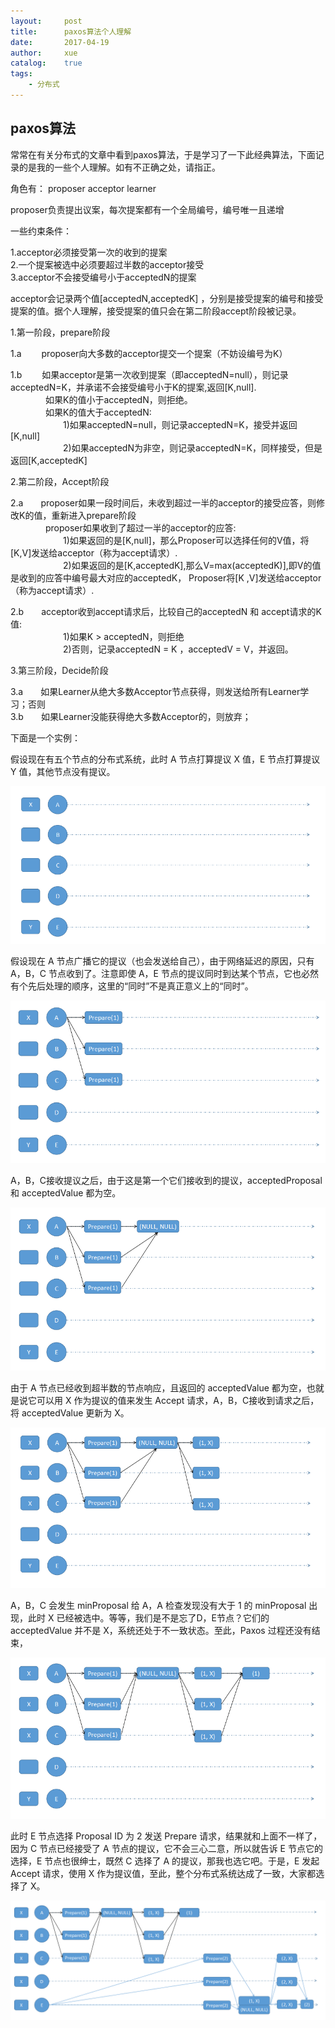 ```yaml
---
layout:     post
title:      paxos算法个人理解
date:       2017-04-19
author:     xue
catalog:    true
tags:
    - 分布式
---
```


## paxos算法

常常在有关分布式的文章中看到paxos算法，于是学习了一下此经典算法，下面记录的是我的一些个人理解。如有不正确之处，请指正。

角色有：
proposer  acceptor learner

proposer负责提出议案，每次提案都有一个全局编号，编号唯一且递增


一些约束条件：  

1.acceptor必须接受第一次的收到的提案  
2.一个提案被选中必须要超过半数的acceptor接受  
3.acceptor不会接受编号小于acceptedN的提案  



acceptor会记录两个值[acceptedN,acceptedK] ，分别是接受提案的编号和接受提案的值。据个人理解，接受提案的值只会在第二阶段accept阶段被记录。


1.第一阶段，prepare阶段

1.a &emsp;&emsp;proposer向大多数的acceptor提交一个提案（不妨设编号为K）

1.b &emsp;&emsp;如果acceptor是第一次收到提案（即acceptedN=null），则记录acceptedN=K，并承诺不会接受编号小于K的提案,返回[K,null].   
&emsp;&emsp;&emsp;&emsp;如果K的值小于acceptedN，则拒绝。  
&emsp;&emsp;&emsp;&emsp;如果K的值大于acceptedN:  
&emsp;&emsp;&emsp;&emsp;&emsp;&emsp;1)如果acceptedN=null，则记录acceptedN=K，接受并返回[K,null]  
&emsp;&emsp;&emsp;&emsp;&emsp;&emsp;2)如果acceptedN为非空，则记录acceptedN=K，同样接受，但是返回[K,acceptedK]  


2.第二阶段，Accept阶段

2.a&emsp;&emsp;proposer如果一段时间后，未收到超过一半的acceptor的接受应答，则修改K的值，重新进入prepare阶段  
&emsp;&emsp;&emsp;&emsp;proposer如果收到了超过一半的acceptor的应答:  
&emsp;&emsp;&emsp;&emsp;&emsp;&emsp;1)如果返回的是[K,null]，那么Proposer可以选择任何的V值，将[K,V]发送给acceptor（称为accept请求）.  
&emsp;&emsp;&emsp;&emsp;&emsp;&emsp;2)如果返回的是[K,acceptedK],那么V=max(acceptedK)],即V的值是收到的应答中编号最大对应的acceptedK，                                                   Proposer将[K ,V]发送给acceptor（称为accept请求）.


2.b&emsp;&emsp;acceptor收到accept请求后，比较自己的acceptedN  和  accept请求的K值:  
&emsp;&emsp;&emsp;&emsp;&emsp;&emsp;1)如果K > acceptedN，则拒绝  
&emsp;&emsp;&emsp;&emsp;&emsp;&emsp;2)否则，记录acceptedN = K ，acceptedV = V，并返回。

3.第三阶段，Decide阶段

3.a&emsp;&emsp;如果Learner从绝大多数Acceptor节点获得，则发送给所有Learner学习；否则  
3.b&emsp;&emsp;如果Learner没能获得绝大多数Acceptor的，则放弃；


下面是一个实例：

假设现在有五个节点的分布式系统，此时 A 节点打算提议 X 值，E 节点打算提议 Y 值，其他节点没有提议。

![](/img/paxos/Paxos-1.png)

假设现在 A 节点广播它的提议（也会发送给自己），由于网络延迟的原因，只有 A，B，C 节点收到了。注意即使 A，E 节点的提议同时到达某个节点，它也必然有个先后处理的顺序，这里的“同时”不是真正意义上的“同时”。

![](/img/paxos/Paxos-2.png)

A，B，C接收提议之后，由于这是第一个它们接收到的提议，acceptedProposal 和 acceptedValue 都为空。

![](/img/paxos/Paxos-3.png)

由于 A 节点已经收到超半数的节点响应，且返回的 acceptedValue 都为空，也就是说它可以用 X 作为提议的值来发生 Accept 请求，A，B，C接收到请求之后，将 acceptedValue 更新为 X。

![](/img/paxos/Paxos-4.png)

A，B，C 会发生 minProposal 给 A，A 检查发现没有大于 1 的 minProposal 出现，此时 X 已经被选中。等等，我们是不是忘了D，E节点？它们的 acceptedValue 并不是 X，系统还处于不一致状态。至此，Paxos 过程还没有结束，

![](/img/paxos/Paxos-5.png)

此时 E 节点选择 Proposal ID 为 2 发送 Prepare 请求，结果就和上面不一样了，因为 C 节点已经接受了 A 节点的提议，它不会三心二意，所以就告诉 E 节点它的选择，E 节点也很绅士，既然 C 选择了 A 的提议，那我也选它吧。于是，E 发起 Accept 请求，使用 X 作为提议值，至此，整个分布式系统达成了一致，大家都选择了 X。

![](/img/paxos/Paxos-6.png)
